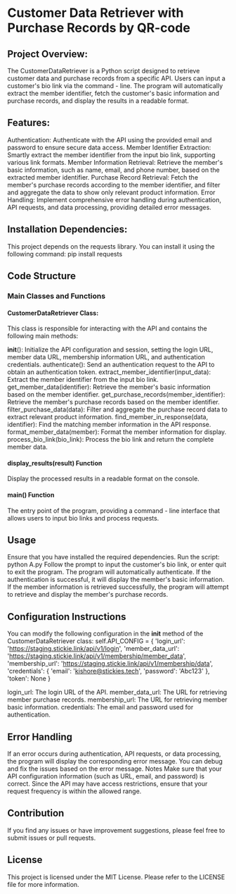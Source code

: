 # Customer Data Retriever with Purchase Records by QR-code


## Project Overview:

The CustomerDataRetriever is a Python script designed to retrieve customer data and purchase records from a specific API. Users can input a customer's bio link via the command - line. The program will automatically extract the member identifier, fetch the customer's basic information and purchase records, and display the results in a readable format.

## Features:

Authentication: Authenticate with the API using the provided email and password to ensure secure data access.
Member Identifier Extraction: Smartly extract the member identifier from the input bio link, supporting various link formats.
Member Information Retrieval: Retrieve the member's basic information, such as name, email, and phone number, based on the extracted member identifier.
Purchase Record Retrieval: Fetch the member's purchase records according to the member identifier, and filter and aggregate the data to show only relevant product information.
Error Handling: Implement comprehensive error handling during authentication, API requests, and data processing, providing detailed error messages.

## Installation Dependencies:

This project depends on the requests library. You can install it using the following command:
pip install requests

## Code Structure

### Main Classes and Functions

#### CustomerDataRetriever Class:
This class is responsible for interacting with the API and contains the following main methods:

__init__(): Initialize the API configuration and session, setting the login URL, member data URL, membership information URL, and authentication credentials.
authenticate(): Send an authentication request to the API to obtain an authentication token.
extract_member_identifier(input_data): Extract the member identifier from the input bio link.
get_member_data(identifier): Retrieve the member's basic information based on the member identifier.
get_purchase_records(member_identifier): Retrieve the member's purchase records based on the member identifier.
filter_purchase_data(data): Filter and aggregate the purchase record data to extract relevant product information.
find_member_in_response(data, identifier): Find the matching member information in the API response.
format_member_data(member): Format the member information for display.
process_bio_link(bio_link): Process the bio link and return the complete member data.

#### display_results(result) Function
Display the processed results in a readable format on the console.

#### main() Function
The entry point of the program, providing a command - line interface that allows users to input bio links and process requests.


## Usage

Ensure that you have installed the required dependencies.
Run the script:
python A.py
Follow the prompt to input the customer's bio link, or enter quit to exit the program.
The program will automatically authenticate. If the authentication is successful, it will display the member's basic information.
If the member information is retrieved successfully, the program will attempt to retrieve and display the member's purchase records.

## Configuration Instructions

You can modify the following configuration in the __init__ method of the CustomerDataRetriever class:
self.API_CONFIG = {
    'login_url': 'https://staging.stickie.link/api/v1/login',
    'member_data_url': 'https://staging.stickie.link/api/v1/membership/member_data',
    'membership_url': 'https://staging.stickie.link/api/v1/membership/data',
    'credentials': {
        'email': 'kishore@stickies.tech',
        'password': 'Abc123'
    },
    'token': None
}

login_url: The login URL of the API.
member_data_url: The URL for retrieving member purchase records.
membership_url: The URL for retrieving member basic information.
credentials: The email and password used for authentication.

## Error Handling

If an error occurs during authentication, API requests, or data processing, the program will display the corresponding error message. You can debug and fix the issues based on the error message.
Notes
Make sure that your API configuration information (such as URL, email, and password) is correct.
Since the API may have access restrictions, ensure that your request frequency is within the allowed range.

## Contribution

If you find any issues or have improvement suggestions, please feel free to submit issues or pull requests.

## License

This project is licensed under the MIT License. Please refer to the LICENSE file for more information.
